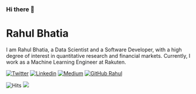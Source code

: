 ### Hi there 👋

# Rahul Bhatia

I am Rahul Bhatia, a Data Scientist and a Software Developer, with a high degree of interest in quantitative  research and financial markets. Currently, I work as a Machine Learning Engineer at Rakuten. <br/>

[![Twitter](https://img.shields.io/badge/-Twitter-222222?style=flat-square&logo=twitter&logoColor=white&link=https://twitter.com/rbahtia46/)](https://twitter.com/rbhatia46/)
[![Linkedin](https://img.shields.io/badge/-LinkedIn-222222?style=flat-square&logo=Linkedin&logoColor=white&link=https://www.linkedin.com/in/rahul-bhatia-67ba08121/)](https://www.linkedin.com/in/rahul-bhatia-67ba08121/)
[![Medium](https://img.shields.io/badge/-Medium-222222?style=flat-square&logo=medium&logoColor=white&link=https://medium.com/@rbhatia46)](https://medium.com/@rbhatia46)
[![GitHub Rahul](https://img.shields.io/github/followers/rbhatia46?label=follow&style=social)](https://github.com/rbhatia46)

<img src="https://hitcounter.pythonanywhere.com/count/tag.svg?url=https%3A%2F%2Fgithub.com%2Frbhatia46%2Frbhatia46" alt="Hits">

<img src="https://github-readme-stats.vercel.app/api/top-langs/?username=rbhatia46&layout=compact&hide=html" />

<!---
_Last updated: October 2018_
--->

<!--
**rbhatia46/rbhatia46** is a ✨ _special_ ✨ repository because its `README.md` (this file) appears on your GitHub profile.

Here are some ideas to get you started:

- 🔭 I’m currently working on ...
- 🌱 I’m currently learning ...
- 👯 I’m looking to collaborate on ...
- 🤔 I’m looking for help with ...
- 💬 Ask me about ...
- 📫 How to reach me: ...
- 😄 Pronouns: ...
- ⚡ Fun fact: ...
-->
